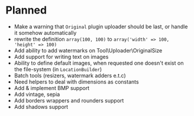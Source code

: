 Planned
=======
 
 * Make a warning that `Original` plugin uploader should be last, or handle it somehow automatically
 * rewrite the definition `array(100, 100)` to `array('width' => 100, 'height' => 100)`
 * Add ability to add watermarks on Tool\Uploader\OriginalSize
 * Add support for writing text on images
 * Ability to define default images, when requested one doesn't exist on the file-system (in `LocationBuilder`)
 * Batch tools (resizers, watermark adders e.t.c)
 * Need helpers to deal with dimensions as constants
 * Add & implement BMP support
 * Add vintage, sepia
 * Add borders wrappers and rounders support
 * Add shadows support